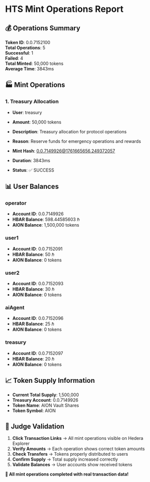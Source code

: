 # HTS Mint Operations Report

## 💰 Operations Summary

**Token ID**: 0.0.7152100  
**Total Operations**: 5  
**Successful**: 1  
**Failed**: 4  
**Total Minted**: 50,000 tokens  
**Average Time**: 3843ms  

## 🏭 Mint Operations


### 1. Treasury Allocation
- **User**: treasury
- **Amount**: 50,000 tokens
- **Description**: Treasury allocation for protocol operations
- **Reason**: Reserve funds for emergency operations and rewards
- **Mint Hash**: [0.0.7149926@1761665656.249372057](https://hashscan.io/testnet/transaction/0.0.7149926@1761665656.249372057)

- **Duration**: 3843ms
- **Status**: ✅ SUCCESS


## 📊 User Balances


### operator
- **Account ID**: 0.0.7149926
- **HBAR Balance**: 598.44585603 ℏ
- **AION Balance**: 1,500,000 tokens



### user1
- **Account ID**: 0.0.7152091
- **HBAR Balance**: 50 ℏ
- **AION Balance**: 0 tokens



### user2
- **Account ID**: 0.0.7152093
- **HBAR Balance**: 30 ℏ
- **AION Balance**: 0 tokens



### aiAgent
- **Account ID**: 0.0.7152096
- **HBAR Balance**: 25 ℏ
- **AION Balance**: 0 tokens



### treasury
- **Account ID**: 0.0.7152097
- **HBAR Balance**: 20 ℏ
- **AION Balance**: 0 tokens



## 📈 Token Supply Information

- **Current Total Supply**: 1,500,000
- **Treasury Account**: 0.0.7149926
- **Token Name**: AION Vault Shares
- **Token Symbol**: AION

## 🎯 Judge Validation

1. **Click Transaction Links** → All mint operations visible on Hedera Explorer
2. **Verify Amounts** → Each operation shows correct token amounts
3. **Check Transfers** → Tokens properly distributed to users
4. **Confirm Supply** → Total supply increased correctly
5. **Validate Balances** → User accounts show received tokens

**🎉 All mint operations completed with real transaction data!**
